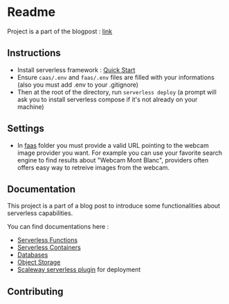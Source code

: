 # Readme

Project is a part of the blogpost : [link](https://blog.scaleway.com)

## Instructions 

- Install serverless framework : [Quick Start](https://github.com/scaleway/serverless-scaleway-functions#quick-start)
- Ensure `caas/.env` and `faas/.env` files are filled with your informations (also you must add .env to your .gitignore)
- Then at the root of the directory, run `serverless deploy` (a prompt will ask you to install serverless compose if it's not already on your machine)

## Settings

- In [faas](./faas/) folder you must provide a valid URL pointing to the webcam image provider you want.
For example you can use your favorite search engine to find results about "Webcam Mont Blanc",  providers often
offers easy way to retreive images from the webcam.

## Documentation

This project is a part of a blog post to introduce some functionalities about serverless capabilities.

You can find documentations here : 
- [Serverless Functions](https://www.scaleway.com/en/docs/compute/functions/reference-content/)
- [Serverless Containers](https://www.scaleway.com/en/docs/compute/containers/reference-content/)
- [Databases](https://www.scaleway.com/en/docs/managed-databases/postgresql-and-mysql/)
- [Object Storage](https://www.scaleway.com/en/docs/storage/object/)
- [Scaleway serverless plugin](https://github.com/scaleway/serverless-scaleway-functions) for deployment


## Contributing



